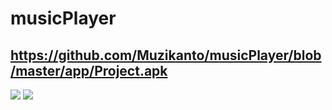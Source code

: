 # musicPlayer
## https://github.com/Muzikanto/musicPlayer/blob/master/app/Project.apk
![](https://github.com/Muzikanto/musicPlayer/blob/master/png2.jpg)
![](https://github.com/Muzikanto/musicPlayer/blob/master/png1.jpg)
